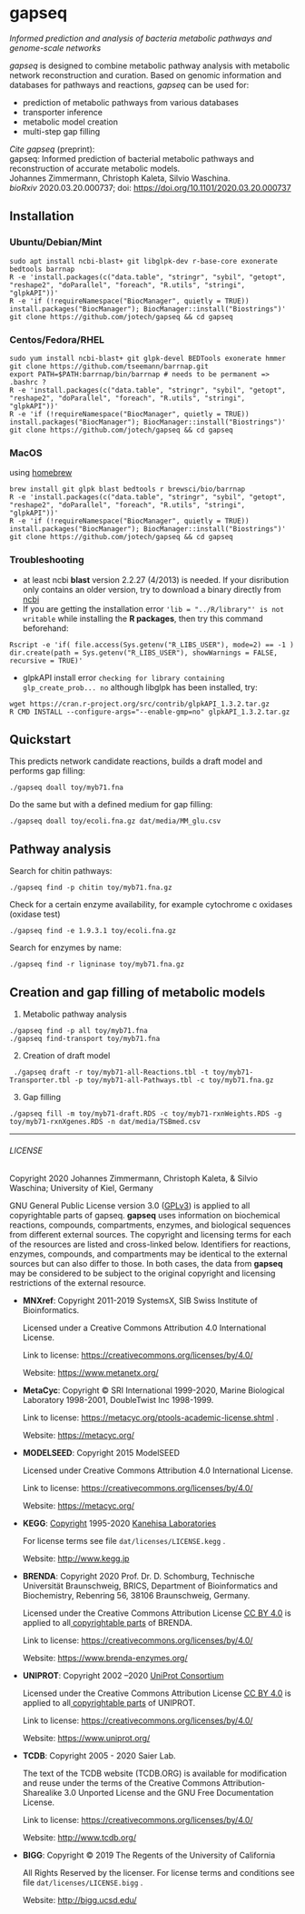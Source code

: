 

# gapseq
_Informed prediction and analysis of bacteria metabolic pathways and genome-scale networks_

_gapseq_ is designed to combine metabolic pathway analysis with metabolic network reconstruction and curation.
Based on genomic information and databases for pathways and reactions, _gapseq_ can be used for:
- prediction of metabolic pathways from various databases
- transporter inference
- metabolic model creation
- multi-step gap filling 

_Cite gapseq_ (preprint):\
gapseq: Informed prediction of bacterial metabolic pathways and reconstruction of accurate metabolic models.\
Johannes Zimmermann, Christoph Kaleta, Silvio Waschina.\
_bioRxiv_ 2020.03.20.000737; doi: https://doi.org/10.1101/2020.03.20.000737 


## Installation
### Ubuntu/Debian/Mint
```
sudo apt install ncbi-blast+ git libglpk-dev r-base-core exonerate bedtools barrnap
R -e 'install.packages(c("data.table", "stringr", "sybil", "getopt", "reshape2", "doParallel", "foreach", "R.utils", "stringi", "glpkAPI"))'
R -e 'if (!requireNamespace("BiocManager", quietly = TRUE)) install.packages("BiocManager"); BiocManager::install("Biostrings")'
git clone https://github.com/jotech/gapseq && cd gapseq
```

### Centos/Fedora/RHEL
```
sudo yum install ncbi-blast+ git glpk-devel BEDTools exonerate hmmer
git clone https://github.com/tseemann/barrnap.git
export PATH=$PATH:barrnap/bin/barrnap # needs to be permanent => .bashrc ?
R -e 'install.packages(c("data.table", "stringr", "sybil", "getopt", "reshape2", "doParallel", "foreach", "R.utils", "stringi", "glpkAPI"))'
R -e 'if (!requireNamespace("BiocManager", quietly = TRUE)) install.packages("BiocManager"); BiocManager::install("Biostrings")'
git clone https://github.com/jotech/gapseq && cd gapseq
```

### MacOS
using [homebrew](https://brew.sh)
```
brew install git glpk blast bedtools r brewsci/bio/barrnap
R -e 'install.packages(c("data.table", "stringr", "sybil", "getopt", "reshape2", "doParallel", "foreach", "R.utils", "stringi", "glpkAPI"))'
R -e 'if (!requireNamespace("BiocManager", quietly = TRUE)) install.packages("BiocManager"); BiocManager::install("Biostrings")'
git clone https://github.com/jotech/gapseq && cd gapseq
```

### Troubleshooting
- at least ncbi **blast** version 2.2.27 (4/2013) is needed. If your disribution only contains an older version, try to download a binary directly from [ncbi](https://shorturl.at/jkAH0)
- If you are getting the installation error ``'lib = "../R/library"' is not writable`` while installing the **R packages**, then try this command beforehand:
```
Rscript -e 'if( file.access(Sys.getenv("R_LIBS_USER"), mode=2) == -1 ) dir.create(path = Sys.getenv("R_LIBS_USER"), showWarnings = FALSE, recursive = TRUE)'
```
- glpkAPI install error ``checking for library containing glp_create_prob... no`` although libglpk has been installed, try:
```
wget https://cran.r-project.org/src/contrib/glpkAPI_1.3.2.tar.gz
R CMD INSTALL --configure-args="--enable-gmp=no" glpkAPI_1.3.2.tar.gz
```

## Quickstart
 This predicts network candidate reactions, builds a draft model and performs gap filling:
```
./gapseq doall toy/myb71.fna
```
Do the same but with a defined medium for gap filling:
```
./gapseq doall toy/ecoli.fna.gz dat/media/MM_glu.csv
```

## Pathway analysis
Search for chitin pathways:
```
./gapseq find -p chitin toy/myb71.fna.gz
```
Check for a certain enzyme availability, for example cytochrome c oxidases (oxidase test)
```
./gapseq find -e 1.9.3.1 toy/ecoli.fna.gz
```
Search for enzymes by name:
```
./gapseq find -r ligninase toy/myb71.fna.gz
```

## Creation and gap filling of metabolic models
1) Metabolic pathway analysis
```
./gapseq find -p all toy/myb71.fna
./gapseq find-transport toy/myb71.fna
```

2) Creation of draft model
```
 ./gapseq draft -r toy/myb71-all-Reactions.tbl -t toy/myb71-Transporter.tbl -p toy/myb71-all-Pathways.tbl -c toy/myb71.fna.gz
 ```

3) Gap filling
```
./gapseq fill -m toy/myb71-draft.RDS -c toy/myb71-rxnWeights.RDS -g toy/myb71-rxnXgenes.RDS -n dat/media/TSBmed.csv
```


------

###### LICENSE

Copyright 2020 Johannes Zimmermann, Christoph Kaleta, & Silvio Waschina; University of Kiel, Germany

GNU General Public License version 3.0 ([GPLv3](https://www.gnu.org/licenses/gpl-3.0.html)) is applied to all copyrightable parts of gapseq. **gapseq** uses information on biochemical reactions, compounds, compartments, enzymes, and biological sequences from different external sources. The copyright and licensing terms for each of the resources are listed and cross-linked below. Identifiers for reactions, enzymes, compounds, and compartments may be identical to the external sources but can also differ to those. In both cases, the data from **gapseq** may be considered to be subject to the original copyright and licensing restrictions of the external resource.

- **MNXref**: Copyright 2011-2019 SystemsX, SIB Swiss Institute of Bioinformatics. 

  Licensed under a Creative Commons Attribution 4.0 International License.

  Link to license: https://creativecommons.org/licenses/by/4.0/

  Website: https://www.metanetx.org/

- **MetaCyc**: Copyright © SRI International 1999-2020, Marine Biological Laboratory  1998-2001, DoubleTwist Inc 1998-1999.  

  Link to license: https://metacyc.org/ptools-academic-license.shtml .

  Website: https://metacyc.org/

- **MODELSEED**: Copyright 2015 ModelSEED

  Licensed under Creative Commons  Attribution 4.0 International License.

  Link to license: https://creativecommons.org/licenses/by/4.0/ 

  Website: https://metacyc.org/

- **KEGG**: [Copyright](https://www.kegg.jp/kegg/legal.html) 1995-2020 [Kanehisa Laboratories](https://www.kanehisa.jp/)

  For license terms see file `dat/licenses/LICENSE.kegg` .

  Website: http://www.kegg.jp

- **BRENDA**: Copyright 2020 Prof. Dr. D. Schomburg, Technische Universität Braunschweig,  BRICS, Department of Bioinformatics and Biochemistry, Rebenring 56, 38106 Braunschweig, Germany.

  Licensed under the Creative Commons Attribution License [CC BY 4.0](https://creativecommons.org/licenses/by/4.0/) is applied to all[ copyrightable parts](https://wiki.creativecommons.org/wiki/Data#Can_databases_be_released_under_CC_licenses.3F) of BRENDA.

  Link to license: https://creativecommons.org/licenses/by/4.0/

  Website: https://www.brenda-enzymes.org/

- **UNIPROT**: Copyright 2002 –2020 [UniProt Consortium](https://www.uniprot.org/help/about)

  Licensed under the Creative Commons Attribution License [CC BY 4.0](https://creativecommons.org/licenses/by/4.0/) is applied to all[ copyrightable parts](https://wiki.creativecommons.org/wiki/Data#Can_databases_be_released_under_CC_licenses.3F) of UNIPROT.

  Link to license: https://creativecommons.org/licenses/by/4.0/

  Website: https://www.uniprot.org/

- **TCDB**: Copyright 2005 - 2020 Saier Lab.

  The text of the TCDB website (TCDB.ORG) is available for modification and reuse under  the terms of the Creative Commons Attribution-Sharealike 3.0 Unported  License and the GNU Free Documentation License.

  Link to license: https://creativecommons.org/licenses/by/4.0/

  Website: http://www.tcdb.org/

- **BIGG**: Copyright © 2019 The Regents of the University of California 

  All Rights Reserved by the licenser. For license terms and conditions see file `dat/licenses/LICENSE.bigg` .
  
  Website: http://bigg.ucsd.edu/
